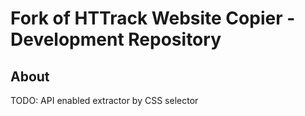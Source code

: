 # Fork of HTTrack Website Copier - Development Repository

## About
TODO: API enabled extractor by CSS selector

